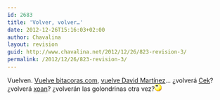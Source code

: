 ```yaml
---
id: 2683
title: 'Volver, volver…'
date: 2012-12-26T15:16:03+02:00
author: Chavalina
layout: revision
guid: http://www.chavalina.net/2012/12/26/823-revision-3/
permalink: /2012/12/26/823-revision-3/
---
```

Vuelven. <a href="http://perdomo.bitacoras.com/archivos/2007/10/17/bitacoras-com-4-anos-y-250-000-blogs" target="_blank">Vuelve bitacoras.com</a>, <a href="http://dmnet.bitacoras.com/es/archivos/personal/nueva-vida.php" target="_blank">vuelve David Mart&iacute;nez</a>… &iquest;volverá <a href="http://cek.bitacoras.com/" target="_blank">Cek</a>? &iquest;volverá <a href="http://toxico.bitacoras.com/" target="_blank">xoan</a>? &iquest;volverán las golondrinas otra vez?![emo](/imagenes/emoticonos/pensativo.gif)